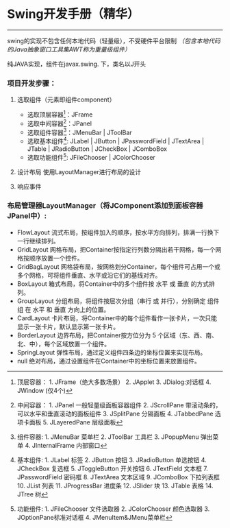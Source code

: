 # Swing开发手册（精华）

---

swing的实现不包含任何本地代码（轻量级），不受硬件平台限制 *（包含本地代码的Java抽象窗口工具集AWT称为重量级组件）*

纯JAVA实现，组件在javax.swing. 下，类名以J开头


### 项目开发步骤：

1. 选取组件（元素即组件component）
   - 选取顶层容器[^1]：JFrame 
   - 选取中间容器[^2]：JPanel 
   - 选取组件容器[^3]：JMenuBar   |   JToolBar  
   - 选取基本组件[^4]: JLabel | JButton | JPasswordField  | JTextArea | JTable  | JRadioButton  | JCheckBox | JComboBox 
   - 选取功能组件[^5]: JFileChooser   |   JColorChooser


2. 设计布局
  使用LayoutManager进行布局的设计
  
3. 响应事件


### 布局管理器LayoutManager（将JComponent添加到面板容器JPanel中）:

-	FlowLayout	流式布局，按组件加入的顺序，按水平方向排列，排满一行换下一行继续排列。
-	GridLayout	网格布局，把Container按指定行列数分隔出若干网格，每一个网格按顺序放置一个控件。
-	GridBagLayout	网格袋布局，按网格划分Container，每个组件可占用一个或多个网格，可将组件垂直、水平或沿它们的基线对齐。
-	BoxLayout	箱式布局，将Container中的多个组件按 水平 或 垂直 的方式排列。
-	GroupLayout	分组布局，将组件按层次分组（串行 或 并行），分别确定 组件组 在 水平 和 垂直 方向上的位置。
-	CardLayout	卡片布局，将Container中的每个组件看作一张卡片，一次只能显示一张卡片，默认显示第一张卡片。
-	BorderLayout	边界布局，把Container按方位分为 5 个区域（东、西、南、北、中），每个区域放置一个组件。
-	SpringLayout	弹性布局，通过定义组件四条边的坐标位置来实现布局。
-	null	绝对布局，通过设置组件在Container中的坐标位置来放置组件。


[^1]:顶层容器： 1. JFrame（绝大多数场景） 2. JApplet 3. JDialog:对话框 4. JWindow   (仅4个)
[^2]:中间容器： 1. JPanel	一般轻量级面板容器组件  2. JScrollPane	带滚动条的，可以水平和垂直滚动的面板组件  3. JSplitPane	分隔面板  4. JTabbedPane	选项卡面板  5. JLayeredPane	层级面板
[^3]:组件容器:  1. JMenuBar	菜单栏 2.  JToolBar	工具栏 3.  JPopupMenu	弹出菜单 4. JInternalFrame	内部窗口
[^4]:基本组件:  1. JLabel	标签  2. JButton	按钮 3. JRadioButton 单选按钮  4. JCheckBox 复选框  5. JToggleButton 开关按钮  6. JTextField	文本框  7. JPasswordField	密码框  8. JTextArea 文本区域  9. JComboBox 下拉列表框  10. JList 列表  11. JProgressBar 进度条  12. JSlider 块  13. JTable 表格  14. JTree 树
[^5]:功能组件:  1. JFileChooser 文件选取器  2. JColorChooser	颜色选取器 3. JOptionPane标准对话框 4. JMenuItem&JMenu菜单栏
